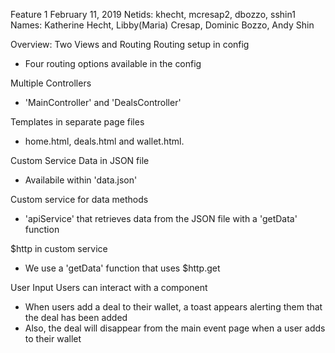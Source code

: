 Feature 1
February 11, 2019
Netids: khecht, mcresap2, dbozzo, sshin1
Names: Katherine Hecht, Libby(Maria) Cresap, Dominic Bozzo, Andy Shin

Overview:
Two Views and Routing
  Routing setup in config
  - Four routing options available in the config 
  
  Multiple Controllers
  - 'MainController' and 'DealsController'
  
  Templates in separate page files 
  - home.html, deals.html and wallet.html.
  
Custom Service
  Data in JSON file
  - Availabile within 'data.json'
  
  Custom service for data methods
  - 'apiService' that retrieves data from the JSON file with a 'getData' function
  
  $http in custom service
  - We use a 'getData' function that uses $http.get

 User Input 
  Users can interact with a component
  - When users add a deal to their wallet, a toast appears alerting them that the deal has been added
  - Also, the deal will disappear from the main event page when a user adds to their wallet
